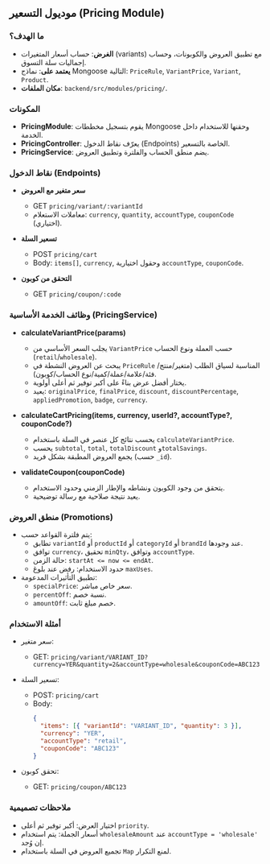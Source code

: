 ## موديول التسعير (Pricing Module)

### ما الهدف؟
- **الغرض**: حساب أسعار المتغيرات (variants) مع تطبيق العروض والكوبونات، وحساب إجماليات سلة التسوق.
- **يعتمد على**: نماذج Mongoose التالية: `PriceRule`, `VariantPrice`, `Variant`, `Product`.
- **مكان الملفات**: `backend/src/modules/pricing/`.

### المكونات
- **PricingModule**: يقوم بتسجيل مخططات Mongoose وحقنها للاستخدام داخل الخدمة.
- **PricingController**: يعرّف نقاط الدخول (Endpoints) الخاصة بالتسعير.
- **PricingService**: يضم منطق الحساب والفلترة وتطبيق العروض.

### نقاط الدخول (Endpoints)
- **سعر متغير مع العروض**
  - GET `pricing/variant/:variantId`
  - معاملات الاستعلام: `currency`, `quantity`, `accountType`, `couponCode` (اختياري).

- **تسعير السلة**
  - POST `pricing/cart`
  - Body: `items[]`, `currency`, وحقول اختيارية `accountType`, `couponCode`.

- **التحقق من كوبون**
  - GET `pricing/coupon/:code`

### وظائف الخدمة الأساسية (PricingService)
- **calculateVariantPrice(params)**
  - يجلب السعر الأساسي من `VariantPrice` حسب العملة ونوع الحساب (`retail`/`wholesale`).
  - يبحث عن العروض النشطة في `PriceRule` المناسبة لسياق الطلب (متغير/منتج/فئة/علامة/عملة/كمية/نوع الحساب/كوبون).
  - يختار أفضل عرض بناءً على أكبر توفير ثم أعلى أولوية.
  - يعيد: `originalPrice`, `finalPrice`, `discount`, `discountPercentage`, `appliedPromotion`, `badge`, `currency`.

- **calculateCartPricing(items, currency, userId?, accountType?, couponCode?)**
  - يحسب نتائج كل عنصر في السلة باستخدام `calculateVariantPrice`.
  - يحسب `subtotal`, `total`, `totalDiscount` و`totalSavings`.
  - يجمع العروض المطبقة بشكل فريد (حسب `_id`).

- **validateCoupon(couponCode)**
  - يتحقق من وجود الكوبون ونشاطه والإطار الزمني وحدود الاستخدام.
  - يعيد نتيجة صلاحية مع رسالة توضيحية.

### منطق العروض (Promotions)
- يتم فلترة القواعد حسب:
  - تطابق `variantId` أو `productId` أو `categoryId` أو `brandId` عند وجودها.
  - توافق `currency`، تحقيق `minQty`، وتوافق `accountType`.
  - حالة الزمن: `startAt <= now <= endAt`.
  - حدود الاستخدام: رفض عند بلوغ `maxUses`.
- تطبيق التأثيرات المدعومة:
  - `specialPrice`: سعر خاص مباشر.
  - `percentOff`: نسبة خصم.
  - `amountOff`: خصم مبلغ ثابت.

### أمثلة الاستخدام
- سعر متغير:
  - GET: `pricing/variant/VARIANT_ID?currency=YER&quantity=2&accountType=wholesale&couponCode=ABC123`

- تسعير السلة:
  - POST: `pricing/cart`
  - Body:
    ```json
    {
      "items": [{ "variantId": "VARIANT_ID", "quantity": 3 }],
      "currency": "YER",
      "accountType": "retail",
      "couponCode": "ABC123"
    }
    ```

- تحقق كوبون:
  - GET: `pricing/coupon/ABC123`

### ملاحظات تصميمية
- اختيار العرض: أكبر توفير ثم أعلى `priority`.
- أسعار الجملة: يتم استخدام `wholesaleAmount` عند `accountType = 'wholesale'` إن وُجد.
- تجميع العروض في السلة باستخدام `Map` لمنع التكرار.


